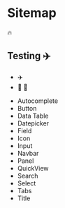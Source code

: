 # Sitemap

:fire: 

## Testing :airplane:

* :airplane:
* :8ball: :100:

- Autocomplete
- Button
- Data Table
- Datepicker
- Field
- Icon
- Input
- Navbar
- Panel
- QuickView
- Search
- Select
- Tabs
- Title
